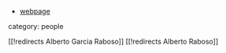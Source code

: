 
* [webpage](http://www.math.toronto.edu/agraboso/)

category: people

[[!redirects Alberto Garcia Raboso]]
[[!redirects Alberto Raboso]]